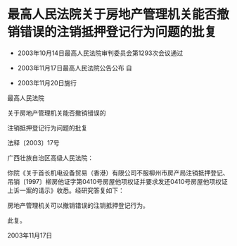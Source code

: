# 最高人民法院关于房地产管理机关能否撤销错误的注销抵押登记行为问题的批复

- 2003年10月14日最高人民法院审判委员会第1293次会议通过

- 2003年11月17日最高人民法院公告公布 自

- 2003年11月20日施行

<!-- INFO END -->

最高人民法院

关于房地产管理机关能否撤销错误的

注销抵押登记行为问题的批复

法释〔2003〕17号

广西壮族自治区高级人民法院：

你院《关于首长机电设备贸易（香港）有限公司不服柳州市房产局注销抵押登记、吊销〔1997〕柳房他证字第0410号房屋他项权证并要求发还0410号房屋他项权证上诉一案的请示》收悉。经研究答复如下：

房地产管理机关可以撤销错误的注销抵押登记行为。

此复。

2003年11月17日
